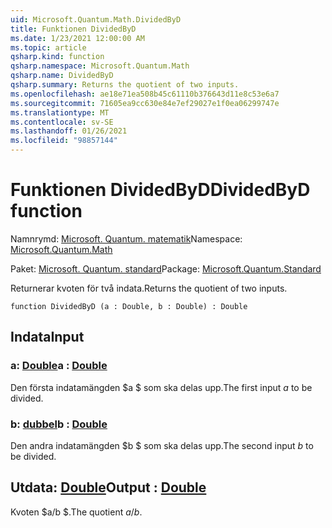 ```yaml
---
uid: Microsoft.Quantum.Math.DividedByD
title: Funktionen DividedByD
ms.date: 1/23/2021 12:00:00 AM
ms.topic: article
qsharp.kind: function
qsharp.namespace: Microsoft.Quantum.Math
qsharp.name: DividedByD
qsharp.summary: Returns the quotient of two inputs.
ms.openlocfilehash: ae18e71ea508b45c61110b376643d11e8c53e6a7
ms.sourcegitcommit: 71605ea9cc630e84e7ef29027e1f0ea06299747e
ms.translationtype: MT
ms.contentlocale: sv-SE
ms.lasthandoff: 01/26/2021
ms.locfileid: "98857144"
---
```

# <a name="dividedbyd-function"></a><span data-ttu-id="aa612-102">Funktionen DividedByD</span><span class="sxs-lookup"><span data-stu-id="aa612-102">DividedByD function</span></span>

<span data-ttu-id="aa612-103">Namnrymd: [Microsoft. Quantum. matematik](xref:Microsoft.Quantum.Math)</span><span class="sxs-lookup"><span data-stu-id="aa612-103">Namespace: [Microsoft.Quantum.Math](xref:Microsoft.Quantum.Math)</span></span>

<span data-ttu-id="aa612-104">Paket: [Microsoft. Quantum. standard](https://nuget.org/packages/Microsoft.Quantum.Standard)</span><span class="sxs-lookup"><span data-stu-id="aa612-104">Package: [Microsoft.Quantum.Standard](https://nuget.org/packages/Microsoft.Quantum.Standard)</span></span>


<span data-ttu-id="aa612-105">Returnerar kvoten för två indata.</span><span class="sxs-lookup"><span data-stu-id="aa612-105">Returns the quotient of two inputs.</span></span>

```qsharp
function DividedByD (a : Double, b : Double) : Double
```


## <a name="input"></a><span data-ttu-id="aa612-106">Indata</span><span class="sxs-lookup"><span data-stu-id="aa612-106">Input</span></span>

### <a name="a--double"></a><span data-ttu-id="aa612-107">a: [Double](xref:microsoft.quantum.lang-ref.double)</span><span class="sxs-lookup"><span data-stu-id="aa612-107">a : [Double](xref:microsoft.quantum.lang-ref.double)</span></span>

<span data-ttu-id="aa612-108">Den första indatamängden $a $ som ska delas upp.</span><span class="sxs-lookup"><span data-stu-id="aa612-108">The first input $a$ to be divided.</span></span>


### <a name="b--double"></a><span data-ttu-id="aa612-109">b: [dubbel](xref:microsoft.quantum.lang-ref.double)</span><span class="sxs-lookup"><span data-stu-id="aa612-109">b : [Double](xref:microsoft.quantum.lang-ref.double)</span></span>

<span data-ttu-id="aa612-110">Den andra indatamängden $b $ som ska delas upp.</span><span class="sxs-lookup"><span data-stu-id="aa612-110">The second input $b$ to be divided.</span></span>



## <a name="output--double"></a><span data-ttu-id="aa612-111">Utdata: [Double](xref:microsoft.quantum.lang-ref.double)</span><span class="sxs-lookup"><span data-stu-id="aa612-111">Output : [Double](xref:microsoft.quantum.lang-ref.double)</span></span>

<span data-ttu-id="aa612-112">Kvoten $a/b $.</span><span class="sxs-lookup"><span data-stu-id="aa612-112">The quotient $a / b$.</span></span>